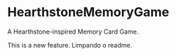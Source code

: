 # HearthstoneMemoryGame
A Hearthstone-inspired Memory Card Game.

This is a new feature.
Limpando o readme.
